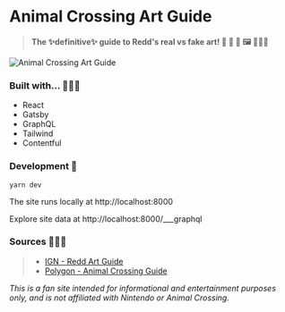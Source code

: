 
# Animal Crossing Art Guide 

> **The ✨definitive✨ guide to Redd's real vs fake art! 🦊 🧐 🦉 🖼️ 👩🏻‍🎨**

![Animal Crossing Art Guide](https://beiatrix.s3.us-west-1.amazonaws.com/projects/animal-crossing-art-guide/animal-crossing-art-guide.gif)


### Built with... 💪😮‍💨

- React
- Gatsby
- GraphQL
- Tailwind
- Contentful


### Development 🚀

```shell
yarn dev
```

The site runs locally at http://localhost:8000 

Explore site data at http://localhost:8000/___graphql

### Sources 👩🏻‍🏫

> - [IGN - Redd Art Guide](https://www.ign.com/wikis/animal-crossing-new-horizons/Redd_Art_Guide:_Real_and_Fake_Paintings_and_Sculptures)
> - [Polygon - Animal Crossing Guide](https://www.polygon.com/animal-crossing-new-horizons-switch-acnh-guide/2020/4/23/21231433/redd-jolly-museum-art-fake-real-forgeries-list-complete-painting-statue)

*This is a fan site intended for informational and entertainment purposes only, and is not affiliated with Nintendo or Animal Crossing.*

